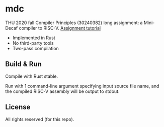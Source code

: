 # mdc
THU 2020 fall Compiler Principles (30240382) long assignment: a Mini-Decaf compiler to RISC-V. [Assignment tutorial](https://decaf-lang.github.io/minidecaf-tutorial/)

* Implemented in Rust
* No third-party tools
* Two-pass compilation

## Build & Run

Compile with Rust stable.

Run with 1 command-line argument specifying input source file name, and the compiled RISC-V assembly will be output to stdout.

## License

All rights reserved (for this repo).
